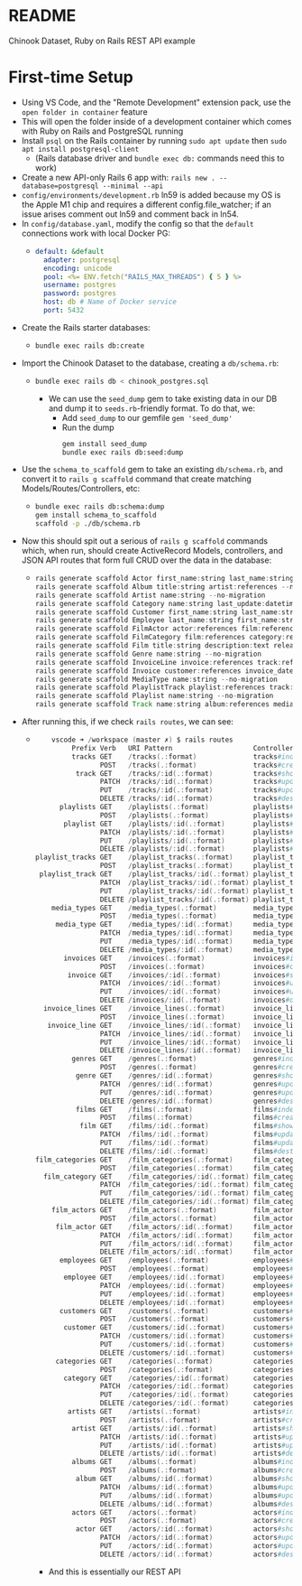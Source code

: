 # README

Chinook Dataset, Ruby on Rails REST API example

# First-time Setup

- Using VS Code, and the "Remote Development" extension pack, use the `open folder in container` feature
- This will open the folder inside of a development container which comes with Ruby on Rails and PostgreSQL running
- Install `psql` on the Rails container by running `sudo apt update` then `sudo apt install postgresql-client`
  - (Rails database driver and `bundle exec db:` commands need this to work)
- Create a new API-only Rails 6 app with: `rails new . --database=postgresql --minimal --api`
- `config/environments/development.rb` ln59 is added because my OS is the Apple M1 chip and requires a different config.file_watcher; if an issue arises comment out ln59 and comment back in ln54.
- In `config/database.yaml`, modify the config so that the `default` connections work with local Docker PG:
  - ```yaml
    default: &default
      adapter: postgresql
      encoding: unicode
      pool: <%= ENV.fetch("RAILS_MAX_THREADS") { 5 } %>
      username: postgres
      password: postgres
      host: db # Name of Docker service
      port: 5432
    ```
- Create the Rails starter databases:
  - ```sh
    bundle exec rails db:create
    ```
- Import the Chinook Dataset to the database, creating a `db/schema.rb`:
  - ```sh
    bundle exec rails db < chinook_postgres.sql
    ```
    - We can use the `seed_dump` gem to take existing data in our DB and dump it to `seeds.rb`-friendly format. To do that, we:
      - Add `seed_dump` to our gemfile `gem 'seed_dump'` 
      - Run the dump
        ```sh
        gem install seed_dump
        bundle exec rails db:seed:dump
        ```
- Use the `schema_to_scaffold` gem to take an existing `db/schema.rb`, and convert it to `rails g scaffold` command that create matching Models/Routes/Controllers, etc:
  - ```sh
    bundle exec rails db:schema:dump
    gem install schema_to_scaffold
    scaffold -p ./db/schema.rb
    ```
- Now this should spit out a serious of `rails g scaffold` commands which, when run, should create ActiveRecord Models, controllers, and JSON API routes that form full CRUD over the data in the database:
  - ```groovy
    rails generate scaffold Actor first_name:string last_name:string last_update:datetime --no-migration
    rails generate scaffold Album title:string artist:references --no-migration
    rails generate scaffold Artist name:string --no-migration
    rails generate scaffold Category name:string last_update:datetime --no-migration
    rails generate scaffold Customer first_name:string last_name:string company:string address:string city:string state:string country:string   postal_code:string phone:string fax:string email:string support_rep:references --no-migration
    rails generate scaffold Employee last_name:string first_name:string title:string reports_to:integer birth_date:datetime hire_date:datetime address:string   city:string state:string country:string postal_code:string phone:string fax:string email:string --no-migration
    rails generate scaffold FilmActor actor:references film:references last_update:datetime --no-migration
    rails generate scaffold FilmCategory film:references category:references last_update:datetime --no-migration
    rails generate scaffold Film title:string description:text release_year:integer language:references rental_duration:integer rental_rate:decimal   length:integer replacement_cost:decimal rating:text last_update:datetime special_features:text fulltext:tsvector --no-migration
    rails generate scaffold Genre name:string --no-migration
    rails generate scaffold InvoiceLine invoice:references track:references unit_price:decimal quantity:integer --no-migration
    rails generate scaffold Invoice customer:references invoice_date:datetime billing_address:string billing_city:string billing_state:string   billing_country:string billing_postal_code:string total:decimal --no-migration
    rails generate scaffold MediaType name:string --no-migration
    rails generate scaffold PlaylistTrack playlist:references track:references --no-migration
    rails generate scaffold Playlist name:string --no-migration
    rails generate scaffold Track name:string album:references media_type:references genre:references composer:string milliseconds:integer bytes:integer  unit_price:decimal --no-migration
    ```
- After running this, if we check `rails routes`, we can see:
  - ```ps1
        vscode ➜ /workspace (master ✗) $ rails routes
             Prefix Verb   URI Pattern                    Controller#Action
             tracks GET    /tracks(.:format)              tracks#index
                    POST   /tracks(.:format)              tracks#create
              track GET    /tracks/:id(.:format)          tracks#show
                    PATCH  /tracks/:id(.:format)          tracks#update
                    PUT    /tracks/:id(.:format)          tracks#update
                    DELETE /tracks/:id(.:format)          tracks#destroy
          playlists GET    /playlists(.:format)           playlists#index
                    POST   /playlists(.:format)           playlists#create
           playlist GET    /playlists/:id(.:format)       playlists#show
                    PATCH  /playlists/:id(.:format)       playlists#update
                    PUT    /playlists/:id(.:format)       playlists#update
                    DELETE /playlists/:id(.:format)       playlists#destroy
    playlist_tracks GET    /playlist_tracks(.:format)     playlist_tracks#index
                    POST   /playlist_tracks(.:format)     playlist_tracks#create
     playlist_track GET    /playlist_tracks/:id(.:format) playlist_tracks#show
                    PATCH  /playlist_tracks/:id(.:format) playlist_tracks#update
                    PUT    /playlist_tracks/:id(.:format) playlist_tracks#update
                    DELETE /playlist_tracks/:id(.:format) playlist_tracks#destroy
        media_types GET    /media_types(.:format)         media_types#index
                    POST   /media_types(.:format)         media_types#create
         media_type GET    /media_types/:id(.:format)     media_types#show
                    PATCH  /media_types/:id(.:format)     media_types#update
                    PUT    /media_types/:id(.:format)     media_types#update
                    DELETE /media_types/:id(.:format)     media_types#destroy
           invoices GET    /invoices(.:format)            invoices#index
                    POST   /invoices(.:format)            invoices#create
            invoice GET    /invoices/:id(.:format)        invoices#show
                    PATCH  /invoices/:id(.:format)        invoices#update
                    PUT    /invoices/:id(.:format)        invoices#update
                    DELETE /invoices/:id(.:format)        invoices#destroy
      invoice_lines GET    /invoice_lines(.:format)       invoice_lines#index
                    POST   /invoice_lines(.:format)       invoice_lines#create
       invoice_line GET    /invoice_lines/:id(.:format)   invoice_lines#show
                    PATCH  /invoice_lines/:id(.:format)   invoice_lines#update
                    PUT    /invoice_lines/:id(.:format)   invoice_lines#update
                    DELETE /invoice_lines/:id(.:format)   invoice_lines#destroy
             genres GET    /genres(.:format)              genres#index
                    POST   /genres(.:format)              genres#create
              genre GET    /genres/:id(.:format)          genres#show
                    PATCH  /genres/:id(.:format)          genres#update
                    PUT    /genres/:id(.:format)          genres#update
                    DELETE /genres/:id(.:format)          genres#destroy
              films GET    /films(.:format)               films#index
                    POST   /films(.:format)               films#create
               film GET    /films/:id(.:format)           films#show
                    PATCH  /films/:id(.:format)           films#update
                    PUT    /films/:id(.:format)           films#update
                    DELETE /films/:id(.:format)           films#destroy
    film_categories GET    /film_categories(.:format)     film_categories#index
                    POST   /film_categories(.:format)     film_categories#create
      film_category GET    /film_categories/:id(.:format) film_categories#show
                    PATCH  /film_categories/:id(.:format) film_categories#update
                    PUT    /film_categories/:id(.:format) film_categories#update
                    DELETE /film_categories/:id(.:format) film_categories#destroy
        film_actors GET    /film_actors(.:format)         film_actors#index
                    POST   /film_actors(.:format)         film_actors#create
         film_actor GET    /film_actors/:id(.:format)     film_actors#show
                    PATCH  /film_actors/:id(.:format)     film_actors#update
                    PUT    /film_actors/:id(.:format)     film_actors#update
                    DELETE /film_actors/:id(.:format)     film_actors#destroy
          employees GET    /employees(.:format)           employees#index
                    POST   /employees(.:format)           employees#create
           employee GET    /employees/:id(.:format)       employees#show
                    PATCH  /employees/:id(.:format)       employees#update
                    PUT    /employees/:id(.:format)       employees#update
                    DELETE /employees/:id(.:format)       employees#destroy
          customers GET    /customers(.:format)           customers#index
                    POST   /customers(.:format)           customers#create
           customer GET    /customers/:id(.:format)       customers#show
                    PATCH  /customers/:id(.:format)       customers#update
                    PUT    /customers/:id(.:format)       customers#update
                    DELETE /customers/:id(.:format)       customers#destroy
         categories GET    /categories(.:format)          categories#index
                    POST   /categories(.:format)          categories#create
           category GET    /categories/:id(.:format)      categories#show
                    PATCH  /categories/:id(.:format)      categories#update
                    PUT    /categories/:id(.:format)      categories#update
                    DELETE /categories/:id(.:format)      categories#destroy
            artists GET    /artists(.:format)             artists#index
                    POST   /artists(.:format)             artists#create
             artist GET    /artists/:id(.:format)         artists#show
                    PATCH  /artists/:id(.:format)         artists#update
                    PUT    /artists/:id(.:format)         artists#update
                    DELETE /artists/:id(.:format)         artists#destroy
             albums GET    /albums(.:format)              albums#index
                    POST   /albums(.:format)              albums#create
              album GET    /albums/:id(.:format)          albums#show
                    PATCH  /albums/:id(.:format)          albums#update
                    PUT    /albums/:id(.:format)          albums#update
                    DELETE /albums/:id(.:format)          albums#destroy
             actors GET    /actors(.:format)              actors#index
                    POST   /actors(.:format)              actors#create
              actor GET    /actors/:id(.:format)          actors#show
                    PATCH  /actors/:id(.:format)          actors#update
                    PUT    /actors/:id(.:format)          actors#update
                    DELETE /actors/:id(.:format)          actors#destroy
    ```
    - And this is essentially our REST API